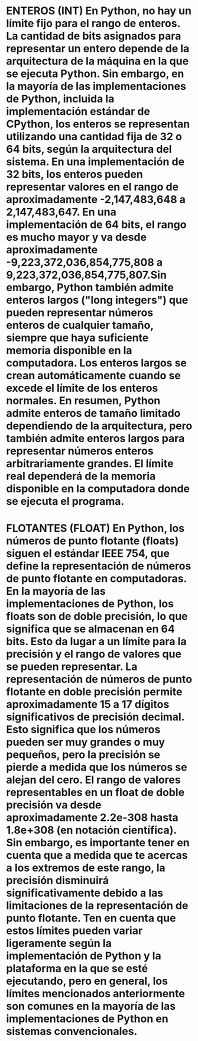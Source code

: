 # ENTEROS (INT) En Python, no hay un límite fijo para el rango de enteros. La cantidad de bits asignados para representar un entero depende de la arquitectura de la máquina en la que se ejecuta Python. Sin embargo, en la mayoría de las implementaciones de Python, incluida la implementación estándar de CPython, los enteros se representan utilizando una cantidad fija de 32 o 64 bits, según la arquitectura del sistema. En una implementación de 32 bits, los enteros pueden representar valores en el rango de aproximadamente -2,147,483,648 a 2,147,483,647. En una implementación de 64 bits, el rango es mucho mayor y va desde aproximadamente -9,223,372,036,854,775,808 a 9,223,372,036,854,775,807.Sin embargo, Python también admite enteros largos ("long integers") que pueden representar números enteros de cualquier tamaño, siempre que haya suficiente memoria disponible en la computadora. Los enteros largos se crean automáticamente cuando se excede el límite de los enteros normales. En resumen, Python admite enteros de tamaño limitado dependiendo de la arquitectura, pero también admite enteros largos para representar números enteros arbitrariamente grandes. El límite real dependerá de la memoria disponible en la computadora donde se ejecuta el programa.

# FLOTANTES (FLOAT) En Python, los números de punto flotante (floats) siguen el estándar IEEE 754, que define la representación de números de punto flotante en computadoras. En la mayoría de las implementaciones de Python, los floats son de doble precisión, lo que significa que se almacenan en 64 bits. Esto da lugar a un límite para la precisión y el rango de valores que se pueden representar. La representación de números de punto flotante en doble precisión permite aproximadamente 15 a 17 dígitos significativos de precisión decimal. Esto significa que los números pueden ser muy grandes o muy pequeños, pero la precisión se pierde a medida que los números se alejan del cero. El rango de valores representables en un float de doble precisión va desde aproximadamente 2.2e-308 hasta 1.8e+308 (en notación científica). Sin embargo, es importante tener en cuenta que a medida que te acercas a los extremos de este rango, la precisión disminuirá significativamente debido a las limitaciones de la representación de punto flotante. Ten en cuenta que estos límites pueden variar ligeramente según la implementación de Python y la plataforma en la que se esté ejecutando, pero en general, los límites mencionados anteriormente son comunes en la mayoría de las implementaciones de Python en sistemas convencionales.